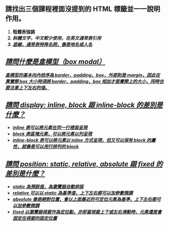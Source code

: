 ## 請找出三個課程裡面沒提到的 HTML 標籤並一一說明作用。
1. <b> 粗體表強調
2. <i> 斜體文字，中文較少使用，在英文通常表引用
3. <u> 底線，通常表特殊名詞，像是地名或人名
 
## 請問什麼是盒模型（box modal）
盒模型的基本向內依序為 border、padding、box，外部則是 margin，因此在算實際 box 大小時須將 border、padding、box 相加才是實際上的大小，同時也要注意上下左右的值。

## 請問 display: inline, block 跟 inline-block 的差別是什麼？
- inline 表可以將元素在同一行裡面呈現
- block 表區塊元素，可以將元素以列呈現
- inline-block 表可以將元素以 inline 方式呈現，但又可以保有 block 的屬性，就像是可以用行排列的 block

## 請問 position: static, relative, absolute 跟 fixed 的差別是什麼？
- static 為預設值，為瀏覽器自動排版
- relative 可以以 static 為基準值，上下左右都可以加參數微調
- absolute 像是絕對位置，會以上面最近的可定位元素為基準，上下左右都可以加參數微調
- fixed 以瀏覽器視窗作為定位點，亦即當視窗上下或左右滑動時，元素還是會固定在視窗的固定位置
